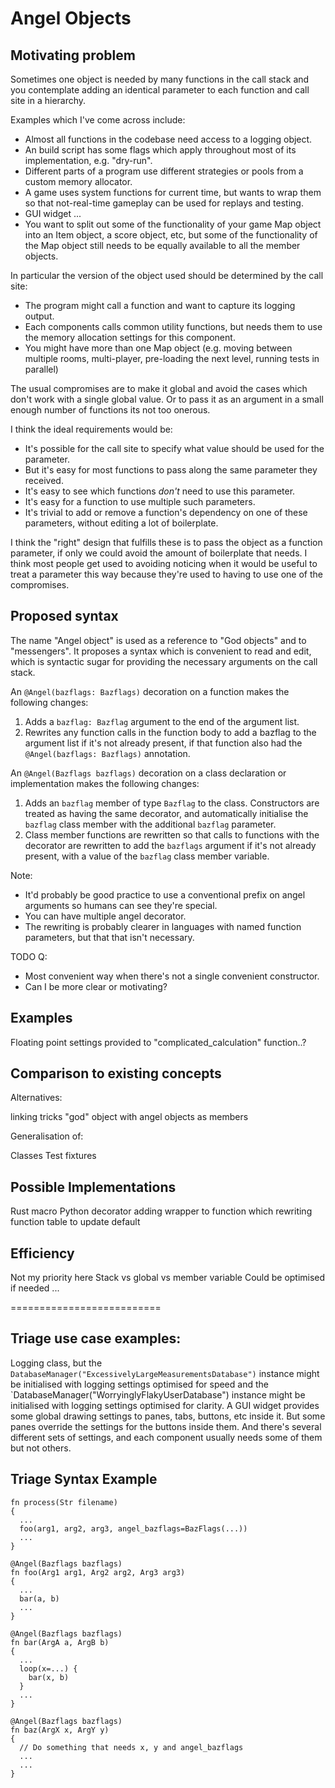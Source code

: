 # Angel Objects

## Motivating problem

Sometimes one object is needed by many functions in the call stack and you contemplate adding an identical parameter to each function and call site in a hierarchy.

Examples which I've come across include:
* Almost all functions in the codebase need access to a logging object.
* An build script has some flags which apply throughout most of its implementation, e.g. "dry-run".
* Different parts of a program use different strategies or pools from a custom memory allocator.
* A game uses system functions for current time, but wants to wrap them so that not-real-time gameplay can be used for replays and testing.
* GUI widget ...
* You want to split out some of the functionality of your game Map object into an Item object, a score object, etc, but some of the functionality of the Map object still needs to be equally available to all the member objects.

In particular the version of the object used should be determined by the call site:
* The program might call a function and want to capture its logging output.
* Each components calls common utility functions, but needs them to use the memory allocation settings for this component.
* You might have more than one Map object (e.g. moving between multiple rooms, multi-player, pre-loading the next level, running tests in parallel)

The usual compromises are to make it global and avoid the cases which don't work with a single global value. Or to pass it as an argument in a small enough number of functions its not too onerous.

I think the ideal requirements would be:
* It's possible for the call site to specify what value should be used for the parameter.
* But it's easy for most functions to pass along the same parameter they received.
* It's easy to see which functions _don't_ need to use this parameter.
* It's easy for a function to use multiple such parameters.
* It's trivial to add or remove a function's dependency on one of these parameters, without editing a lot of boilerplate.

I think the "right" design that fulfills these is to pass the object as a function parameter, if only we could avoid the amount of boilerplate that needs. I think most people get used to avoiding noticing when it would be useful to treat a parameter this way because they're used to having to use one of the compromises.

## Proposed syntax 

The name "Angel object" is used as a reference to "God objects" and to "messengers". It proposes a syntax which is convenient to read and edit, which is syntactic sugar for providing the necessary arguments on the call stack.

An `@Angel(bazflags: Bazflags)` decoration on a function makes the following changes:
1. Adds a `bazflag: Bazflag` argument to the end of the argument list.
2. Rewrites any function calls in the function body to add a bazflag to the argument list if it's not already present, if that function also had the `@Angel(bazflags: Bazflags)` annotation.

An `@Angel(Bazflags bazflags)` decoration on a class declaration or implementation makes the following changes:
1. Adds an `bazflag` member of type `Bazflag` to the class. Constructors are treated as having the same decorator, and automatically initialise the `bazflag` class member with the additional `bazflag` parameter.
2. Class member functions are rewritten so that calls to functions with the decorator are rewritten to add the `bazflags` argument if it's not already present, with a value of the `bazflag` class member variable.

Note:
* It'd probably be good practice to use a conventional prefix on angel arguments so humans can see they're special.
* You can have multiple angel decorator.
* The rewriting is probably clearer in languages with named function parameters, but that that isn't necessary.

TODO Q:
* Most convenient way when there's not a single convenient constructor.
* Can I be more clear or motivating?

## Examples

Floating point settings provided to "complicated_calculation" function..?

## Comparison to existing concepts

Alternatives:

linking tricks
"god" object with angel objects as members

Generalisation of:

Classes
Test fixtures

## Possible Implementations

Rust macro
Python decorator adding wrapper to function which rewriting function table to update default

## Efficiency

Not my priority here
Stack vs global vs member variable
Could be optimised if needed
...

==========================

## Triage use case examples:

Logging class, but the `DatabaseManager("ExcessivelyLargeMeasurementsDatabase")` instance might be initialised with logging settings optimised for speed and the `DatabaseManager("WorryinglyFlakyUserDatabase") instance might be initialised with logging settings optimised for clarity.
A GUI widget provides some global drawing settings to panes, tabs, buttons, etc inside it. But some panes override the settings for the buttons inside them. And there's several different sets of settings, and each component usually needs some of them but not others.

## Triage Syntax Example

```
fn process(Str filename)
{
  ...
  foo(arg1, arg2, arg3, angel_bazflags=BazFlags(...))
  ...
}

@Angel(Bazflags bazflags)
fn foo(Arg1 arg1, Arg2 arg2, Arg3 arg3)
{
  ...
  bar(a, b)
  ...
}

@Angel(Bazflags bazflags)
fn bar(ArgA a, ArgB b)
{
  ...
  loop(x=...) {
    bar(x, b)
  }
  ...
}

@Angel(Bazflags bazflags)
fn baz(ArgX x, ArgY y)
{
  // Do something that needs x, y and angel_bazflags
  ...
  ...
}

```
